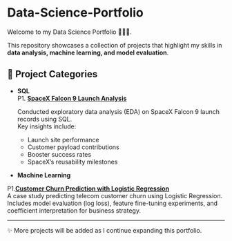 # Data-Science-Portfolio

Welcome to my Data Science Portfolio 👩🏻‍💻.

This repository showcases a collection of projects that highlight my skills in **data analysis, machine learning, and model evaluation**.

## 📂 Project Categories  

- **SQL**  
P1. [**SpaceX Falcon 9 Launch Analysis**](SQL/SpaceX_EDA_SQLquery.ipynb)

   Conducted exploratory data analysis (EDA) on SpaceX Falcon 9 launch records using SQL.  
   Key insights include:
   - Launch site performance  
   - Customer payload contributions  
   - Booster success rates  
   - SpaceX’s reusability milestones  

- **Machine Learning**  

P1.[**Customer Churn Prediction with Logistic Regression**](machine-learning/customer-churn-logistic-regression/Customer%20Churn%20Prediction.ipynb)  
    A case study predicting telecom customer churn using Logistic Regression.  
    Includes model evaluation (log loss), feature fine-tuning experiments, and coefficient interpretation for business strategy.  

---

✨ More projects will be added as I continue expanding this portfolio.  
